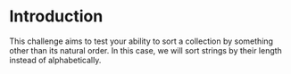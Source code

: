 # Introduction

This challenge aims to test your ability to sort a collection by something other than its natural order. In this case, we will sort strings by their length instead of alphabetically.
